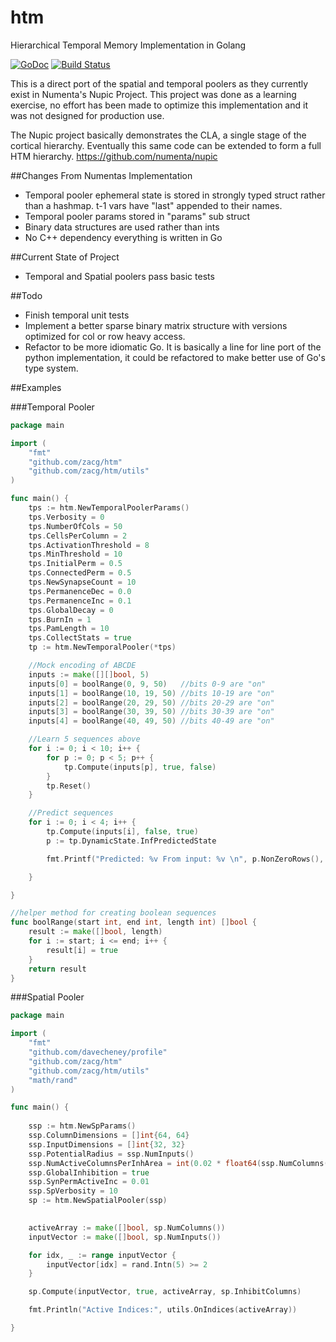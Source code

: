 htm
===

Hierarchical Temporal Memory Implementation in Golang

[![GoDoc](https://godoc.org/github.com/zacg/htm?status.png)](https://godoc.org/github.com/zacg/htm)
[![Build Status](https://travis-ci.org/zacg/htm.svg?branch=master)](https://travis-ci.org/zacg/htm)

This is a direct port of the spatial and temporal poolers as they currently exist in Numenta's Nupic Project. This project was done as a learning exercise, no effort has been made to optimize this implementation and it was not designed for production use.

The Nupic project basically demonstrates the CLA, a single stage of the cortical hierarchy. Eventually this same code can be extended to form a full HTM hierarchy. https://github.com/numenta/nupic

##Changes From Numentas Implementation
 * Temporal pooler ephemeral state is stored in strongly typed struct rather than a hashmap. t-1 vars have "last" appended to their names.
 * Temporal pooler params stored in "params" sub struct
 * Binary data structures are used rather than ints
 * No C++ dependency everything is written in Go

##Current State of Project
 * Temporal and Spatial poolers pass basic tests

##Todo
 * Finish temporal unit tests
 * Implement a better sparse binary matrix structure with versions optimized for col or row heavy access.
 * Refactor to be more idiomatic Go. It is basically a line for line port of the python implementation, it could be refactored to make better use of Go's type system.


##Examples

###Temporal Pooler
```go
package main

import (
	"fmt"
	"github.com/zacg/htm"
	"github.com/zacg/htm/utils"
)

func main() {
	tps := htm.NewTemporalPoolerParams()
	tps.Verbosity = 0
	tps.NumberOfCols = 50
	tps.CellsPerColumn = 2
	tps.ActivationThreshold = 8
	tps.MinThreshold = 10
	tps.InitialPerm = 0.5
	tps.ConnectedPerm = 0.5
	tps.NewSynapseCount = 10
	tps.PermanenceDec = 0.0
	tps.PermanenceInc = 0.1
	tps.GlobalDecay = 0
	tps.BurnIn = 1
	tps.PamLength = 10
	tps.CollectStats = true
	tp := htm.NewTemporalPooler(*tps)

	//Mock encoding of ABCDE
	inputs := make([][]bool, 5)
	inputs[0] = boolRange(0, 9, 50)   //bits 0-9 are "on"
	inputs[1] = boolRange(10, 19, 50) //bits 10-19 are "on"
	inputs[2] = boolRange(20, 29, 50) //bits 20-29 are "on"
	inputs[3] = boolRange(30, 39, 50) //bits 30-39 are "on"
	inputs[4] = boolRange(40, 49, 50) //bits 40-49 are "on"

	//Learn 5 sequences above
	for i := 0; i < 10; i++ {
		for p := 0; p < 5; p++ {
			tp.Compute(inputs[p], true, false)
		}
		tp.Reset()
	}

	//Predict sequences
	for i := 0; i < 4; i++ {
		tp.Compute(inputs[i], false, true)
		p := tp.DynamicState.InfPredictedState

		fmt.Printf("Predicted: %v From input: %v \n", p.NonZeroRows(), utils.OnIndices(inputs[i]))

	}

}

//helper method for creating boolean sequences
func boolRange(start int, end int, length int) []bool {
	result := make([]bool, length)
	for i := start; i <= end; i++ {
		result[i] = true
	}
	return result
}


```

###Spatial Pooler
```go
package main

import (
	"fmt"
	"github.com/davecheney/profile"
	"github.com/zacg/htm"
	"github.com/zacg/htm/utils"
	"math/rand"
)

func main() {
	
	ssp := htm.NewSpParams()
	ssp.ColumnDimensions = []int{64, 64}
	ssp.InputDimensions = []int{32, 32}
	ssp.PotentialRadius = ssp.NumInputs()
	ssp.NumActiveColumnsPerInhArea = int(0.02 * float64(ssp.NumColumns()))
	ssp.GlobalInhibition = true
	ssp.SynPermActiveInc = 0.01
	ssp.SpVerbosity = 10
	sp := htm.NewSpatialPooler(ssp)
	

	activeArray := make([]bool, sp.NumColumns())
	inputVector := make([]bool, sp.NumInputs())

	for idx, _ := range inputVector {
		inputVector[idx] = rand.Intn(5) >= 2
	}

	sp.Compute(inputVector, true, activeArray, sp.InhibitColumns)

	fmt.Println("Active Indices:", utils.OnIndices(activeArray))

}

```